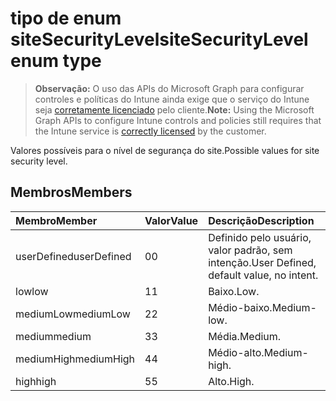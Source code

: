 # <a name="sitesecuritylevel-enum-type"></a><span data-ttu-id="c4c1a-101">tipo de enum siteSecurityLevel</span><span class="sxs-lookup"><span data-stu-id="c4c1a-101">siteSecurityLevel enum type</span></span>

> <span data-ttu-id="c4c1a-102">**Observação:** O uso das APIs do Microsoft Graph para configurar controles e políticas do Intune ainda exige que o serviço do Intune seja [corretamente licenciado](https://go.microsoft.com/fwlink/?linkid=839381) pelo cliente.</span><span class="sxs-lookup"><span data-stu-id="c4c1a-102">**Note:** Using the Microsoft Graph APIs to configure Intune controls and policies still requires that the Intune service is [correctly licensed](https://go.microsoft.com/fwlink/?linkid=839381) by the customer.</span></span>

<span data-ttu-id="c4c1a-103">Valores possíveis para o nível de segurança do site.</span><span class="sxs-lookup"><span data-stu-id="c4c1a-103">Possible values for site security level.</span></span>
## <a name="members"></a><span data-ttu-id="c4c1a-104">Membros</span><span class="sxs-lookup"><span data-stu-id="c4c1a-104">Members</span></span>
|<span data-ttu-id="c4c1a-105">Membro</span><span class="sxs-lookup"><span data-stu-id="c4c1a-105">Member</span></span>|<span data-ttu-id="c4c1a-106">Valor</span><span class="sxs-lookup"><span data-stu-id="c4c1a-106">Value</span></span>|<span data-ttu-id="c4c1a-107">Descrição</span><span class="sxs-lookup"><span data-stu-id="c4c1a-107">Description</span></span>|
|:---|:---|:---|
|<span data-ttu-id="c4c1a-108">userDefined</span><span class="sxs-lookup"><span data-stu-id="c4c1a-108">userDefined</span></span>|<span data-ttu-id="c4c1a-109">0</span><span class="sxs-lookup"><span data-stu-id="c4c1a-109">0</span></span>|<span data-ttu-id="c4c1a-110">Definido pelo usuário, valor padrão, sem intenção.</span><span class="sxs-lookup"><span data-stu-id="c4c1a-110">User Defined, default value, no intent.</span></span>|
|<span data-ttu-id="c4c1a-111">low</span><span class="sxs-lookup"><span data-stu-id="c4c1a-111">low</span></span>|<span data-ttu-id="c4c1a-112">1</span><span class="sxs-lookup"><span data-stu-id="c4c1a-112">1</span></span>|<span data-ttu-id="c4c1a-113">Baixo.</span><span class="sxs-lookup"><span data-stu-id="c4c1a-113">Low.</span></span>|
|<span data-ttu-id="c4c1a-114">mediumLow</span><span class="sxs-lookup"><span data-stu-id="c4c1a-114">mediumLow</span></span>|<span data-ttu-id="c4c1a-115">2</span><span class="sxs-lookup"><span data-stu-id="c4c1a-115">2</span></span>|<span data-ttu-id="c4c1a-116">Médio-baixo.</span><span class="sxs-lookup"><span data-stu-id="c4c1a-116">Medium-low.</span></span>|
|<span data-ttu-id="c4c1a-117">medium</span><span class="sxs-lookup"><span data-stu-id="c4c1a-117">medium</span></span>|<span data-ttu-id="c4c1a-118">3</span><span class="sxs-lookup"><span data-stu-id="c4c1a-118">3</span></span>|<span data-ttu-id="c4c1a-119">Média.</span><span class="sxs-lookup"><span data-stu-id="c4c1a-119">Medium.</span></span>|
|<span data-ttu-id="c4c1a-120">mediumHigh</span><span class="sxs-lookup"><span data-stu-id="c4c1a-120">mediumHigh</span></span>|<span data-ttu-id="c4c1a-121">4</span><span class="sxs-lookup"><span data-stu-id="c4c1a-121">4</span></span>|<span data-ttu-id="c4c1a-122">Médio-alto.</span><span class="sxs-lookup"><span data-stu-id="c4c1a-122">Medium-high.</span></span>|
|<span data-ttu-id="c4c1a-123">high</span><span class="sxs-lookup"><span data-stu-id="c4c1a-123">high</span></span>|<span data-ttu-id="c4c1a-124">5</span><span class="sxs-lookup"><span data-stu-id="c4c1a-124">5</span></span>|<span data-ttu-id="c4c1a-125">Alto.</span><span class="sxs-lookup"><span data-stu-id="c4c1a-125">High.</span></span>|



